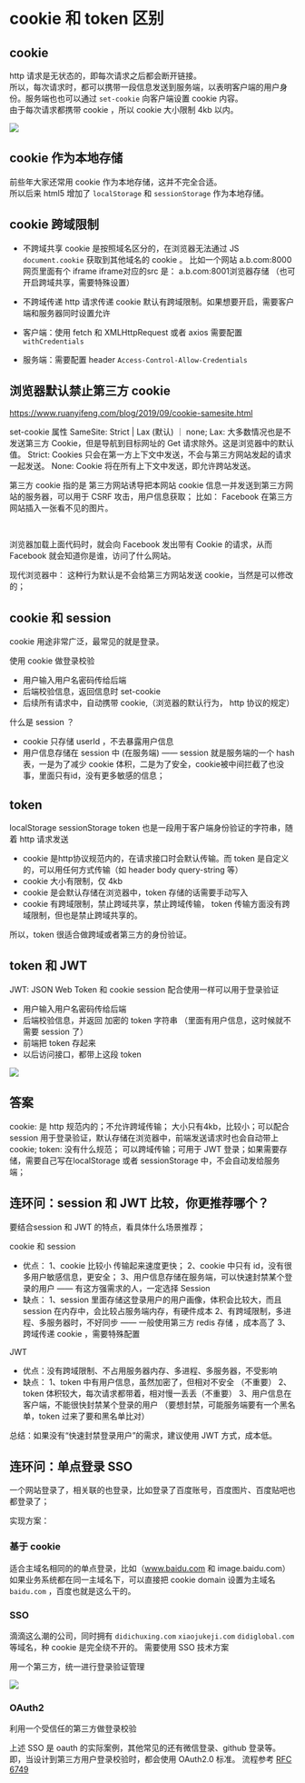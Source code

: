 # cookie 和 token 区别

## cookie
http 请求是无状态的，即每次请求之后都会断开链接。<br>
所以，每次请求时，都可以携带一段信息发送到服务端，以表明客户端的用户身份。服务端也也可以通过 `set-cookie` 向客户端设置 cookie 内容。<br>
由于每次请求都携带 cookie ，所以 cookie 大小限制 4kb 以内。

![](./img/cookie.png)

## cookie 作为本地存储

前些年大家还常用 cookie 作为本地存储，这并不完全合适。<br>
所以后来 html5 增加了 `localStorage` 和 `sessionStorage` 作为本地存储。

## cookie 跨域限制

- 不跨域共享
cookie 是按照域名区分的，在浏览器无法通过 JS `document.cookie` 获取到其他域名的 cookie 。
比如一个网站 a.b.com:8000 网页里面有个 iframe iframe对应的src 是： a.b.com:8001浏览器存储
（也可开启跨域共享，需要特殊设置）

- 不跨域传递
http 请求传递 cookie 默认有跨域限制。如果想要开启，需要客户端和服务器同时设置允许
- 客户端：使用 fetch 和 XMLHttpRequest 或者 axios 需要配置 `withCredentials`
- 服务端：需要配置 header `Access-Control-Allow-Credentials`

## 浏览器默认禁止第三方 cookie

https://www.ruanyifeng.com/blog/2019/09/cookie-samesite.html

set-cookie 属性 SameSite: Strict | Lax (默认) ｜ none;
Lax: 大多数情况也是不发送第三方 Cookie，但是导航到目标网址的 Get 请求除外。这是浏览器中的默认值。
Strict: Cookies 只会在第一方上下文中发送，不会与第三方网站发起的请求一起发送。
None: Cookie 将在所有上下文中发送，即允许跨站发送。

第三方 cookie 指的是 第三方网站诱导把本网站 cookie 信息一并发送到第三方网站的服务器，可以用于 CSRF 攻击，用户信息获取；
比如：
Facebook 在第三方网站插入一张看不见的图片。

<img src="facebook.com" style="visibility:hidden;">

浏览器加载上面代码时，就会向 Facebook 发出带有 Cookie 的请求，从而 Facebook 就会知道你是谁，访问了什么网站。

现代浏览器中： 这种行为默认是不会给第三方网站发送 cookie，当然是可以修改的；

## cookie 和 session

cookie 用途非常广泛，最常见的就是登录。

使用 cookie 做登录校验
- 用户输入用户名密码传给后端
- 后端校验信息，返回信息时 set-cookie
- 后续所有请求中，自动携带 cookie,（浏览器的默认行为， http 协议的规定）

什么是 session ？
- cookie 只存储 userId ，不去暴露用户信息
- 用户信息存储在 session 中 (在服务端) —— session 就是服务端的一个 hash 表，一是为了减少 cookie 体积，二是为了安全，cookie被中间拦截了也没事，里面只有id，没有更多敏感的信息；

## token
localStorage sessionStorage
token 也是一段用于客户端身份验证的字符串，随着 http 请求发送
- cookie 是http协议规范内的，在请求接口时会默认传输。而 token 是自定义的，可以用任何方式传输（如 header body query-string 等）
- cookie 大小有限制，仅 4kb
- cookie 是会默认存储在浏览器中，token 存储的话需要手动写入
- cookie 有跨域限制，禁止跨域共享，禁止跨域传输， token 传输方面没有跨域限制，但也是禁止跨域共享的。

所以，token 很适合做跨域或者第三方的身份验证。

## token 和 JWT
JWT: JSON Web Token
和 cookie session 配合使用一样可以用于登录验证
- 用户输入用户名密码传给后端
- 后端校验信息，并返回 加密的 token 字符串 （里面有用户信息，这时候就不需要 session 了）
- 前端把 token 存起来
- 以后访问接口，都带上这段 token

![](./img/token.png)

## 答案
cookie: 是 http 规范内的；不允许跨域传输； 大小只有4kb，比较小；可以配合 session 用于登录验证，默认存储在浏览器中，前端发送请求时也会自动带上cookie;
token:  没有什么规范； 可以跨域传输；可用于 JWT 登录；如果需要存储，需要自己写在localStorage 或者 sessionStorage 中，不会自动发给服务端；

## 连环问：session 和 JWT 比较，你更推荐哪个？

要结合session 和 JWT 的特点，看具体什么场景推荐；

cookie 和 session
- 优点：
1、cookie 比较小 传输起来速度更快； 
2、cookie 中只有 id，没有很多用户敏感信息，更安全；
3、用户信息存储在服务端，可以快速封禁某个登录的用户 —— 有这方强需求的人，一定选择 Session
- 缺点：
1、session 里面存储这登录用户的用户画像，体积会比较大，而且 session 在内存中，会比较占服务端内存，有硬件成本
2、有跨域限制，多进程、多服务器时，不好同步 —— 一般使用第三方 redis 存储 ，成本高了
3、跨域传递 cookie ，需要特殊配置

JWT
- 优点：没有跨域限制、不占用服务器内存、多进程、多服务器，不受影响
- 缺点：
1、token 中有用户信息，虽然加密了，但相对不安全 （不重要）
2、token 体积较大，每次请求都带着，相对慢一丢丢（不重要）
3、用户信息在客户端，不能很快封禁某个登录的用户 （要想封禁，可能服务端要有一个黑名单，token 过来了要和黑名单比对）

总结：如果没有“快速封禁登录用户”的需求，建议使用 JWT 方式，成本低。

## 连环问：单点登录 SSO

一个网站登录了，相关联的也登录，比如登录了百度账号，百度图片、百度贴吧也都登录了；

实现方案：

### 基于 cookie
适合主域名相同的的单点登录，比如（www.baidu.com 和 image.baidu.com）
如果业务系统都在同一主域名下，可以直接把 cookie domain 设置为主域名 `baidu.com` ，百度也就是这么干的。

### SSO
滴滴这么潮的公司，同时拥有 `didichuxing.com` `xiaojukeji.com` `didiglobal.com` 等域名，种 cookie 是完全绕不开的。
需要使用 SSO 技术方案

用一个第三方，统一进行登录验证管理

![](./img/sso.png)

### OAuth2
利用一个受信任的第三方做登录校验

上述 SSO 是 oauth 的实际案例，其他常见的还有微信登录、github 登录等。即，当设计到第三方用户登录校验时，都会使用 OAuth2.0 标准。
流程参考 [RFC 6749](https://tools.ietf.org/html/rfc6749)






